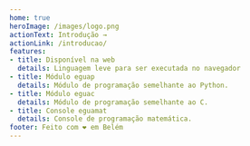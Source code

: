 ```yaml
---
home: true
heroImage: /images/logo.png
actionText: Introdução →
actionLink: /introducao/
features:
- title: Disponível na web
  details: Linguagem leve para ser executada no navegador
- title: Módulo eguap
  details: Módulo de programação semelhante ao Python.
- title: Módulo eguac
  details: Módulo de programação semelhante ao C.
- title: Console eguamat
  details: Console de programação matemática.
footer: Feito com ❤ em Belém
---
```

